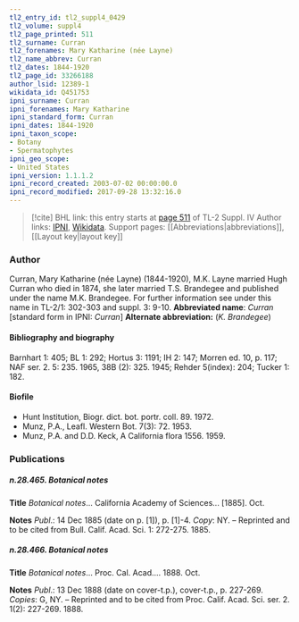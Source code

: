 ```yaml
---
tl2_entry_id: tl2_suppl4_0429
tl2_volume: suppl4
tl2_page_printed: 511
tl2_surname: Curran
tl2_forenames: Mary Katharine (née Layne)
tl2_name_abbrev: Curran
tl2_dates: 1844-1920
tl2_page_id: 33266188
author_lsid: 12389-1
wikidata_id: Q451753
ipni_surname: Curran
ipni_forenames: Mary Katharine
ipni_standard_form: Curran
ipni_dates: 1844-1920
ipni_taxon_scope: 
- Botany
- Spermatophytes
ipni_geo_scope: 
- United States
ipni_version: 1.1.1.2
ipni_record_created: 2003-07-02 00:00:00.0
ipni_record_modified: 2017-09-28 13:32:16.0
---
```


> [!cite] BHL link: this entry starts at [page 511](https://www.biodiversitylibrary.org/page/33266188) of TL-2 Suppl. IV
> Author links: [IPNI](https://www.ipni.org/a/12389-1), [Wikidata](https://www.wikidata.org/wiki/Q451753). Support pages: [[Abbreviations|abbreviations]], [[Layout key|layout key]]

### Author

Curran, Mary Katharine (née Layne) (1844-1920), M.K. Layne married Hugh Curran who died in 1874, she later married T.S. Brandegee and published under the name M.K. Brandegee. For further information see under this name in TL-2/1: 302-303 and suppl. 3: 9-10. 
**Abbreviated name**: *Curran* \[standard form in IPNI: *Curran*\]
**Alternate abbreviation:** (*K. Brandegee*)

#### Bibliography and biography

Barnhart 1: 405; BL 1: 292; Hortus 3: 1191; IH 2: 147; Morren ed. 10, p. 117; NAF ser. 2. 5: 235. 1965, 38B (2): 325. 1945; Rehder 5(index): 204; Tucker 1: 182.

#### Biofile

- Hunt Institution, Biogr. dict. bot. portr. coll. 89. 1972.
- Munz, P.A., Leafl. Western Bot. 7(3): 72. 1953.
- Munz, P.A. and D.D. Keck, A California flora 1556. 1959.

### Publications

##### n.28.465. Botanical notes

**Title**
*Botanical notes*... California Academy of Sciences... \[1885\]. Oct.

**Notes**
*Publ*.: 14 Dec 1885 (date on p. \[1\]), p. \[1\]-4. *Copy*: NY. – Reprinted and to be cited from Bull. Calif. Acad. Sci. 1: 272-275. 1885.

##### n.28.466. Botanical notes

**Title**
*Botanical notes*... Proc. Cal. Acad.... 1888. Oct.

**Notes**
*Publ*.: 13 Dec 1888 (date on cover-t.p.), cover-t.p., p. 227-269. *Copies*: G, NY. – Reprinted and to be cited from Proc. Calif. Acad. Sci. ser. 2. 1(2): 227-269. 1888.

